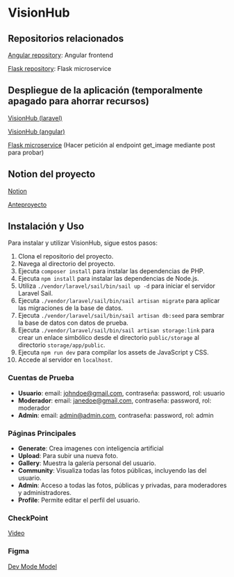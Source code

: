 # VisionHub

## Repositorios relacionados

[Angular repository](https://github.com/r0zh/VisionHub-angular): Angular frontend

[Flask repository](https://github.com/r0zh/VisionHub-flask): Flask microservice


## Despliegue de la aplicación (temporalmente apagado para ahorrar recursos)
[VisionHub (laravel)](http://laravelloadbalancer-1413397690.us-east-1.elb.amazonaws.com/)

[VisionHub (angular)](http://angularloadbalancer-279767366.us-east-1.elb.amazonaws.com/)

[Flask microservice](http://flaskloadbalancer-64905749.us-east-1.elb.amazonaws.com) (Hacer petición al endpoint get_image mediante post para probar) 

## Notion del proyecto 
[Notion](https://www.notion.so/e67ae944be194b38bcba67d7642c7b3f?v=912bed725fd94a7dab5d94a88ed09741) 

[Anteproyecto](https://www.notion.so/Anteproyecto-ab2ea79e76064f66812afe1d15b711fb)

## Instalación y Uso

Para instalar y utilizar VisionHub, sigue estos pasos:

1.  Clona el repositorio del proyecto.
2.  Navega al directorio del proyecto.
3.  Ejecuta `composer install` para instalar las dependencias de PHP.
4.  Ejecuta `npm install` para instalar las dependencias de Node.js.
6.  Utiliza `./vendor/laravel/sail/bin/sail up -d` para iniciar el servidor Laravel Sail.
7.  Ejecuta `./vendor/laravel/sail/bin/sail artisan migrate` para aplicar las migraciones de la base de datos.
8.  Ejecuta `./vendor/laravel/sail/bin/sail artisan db:seed` para sembrar la base de datos con datos de prueba.
9.  Ejecuta `./vendor/laravel/sail/bin/sail artisan storage:link` para crear un enlace simbólico desde el directorio `public/storage` al directorio `storage/app/public`.
10.  Ejecuta `npm run dev` para compilar los assets de JavaScript y CSS.
11. Accede al servidor en `localhost`.

### Cuentas de Prueba

-   **Usuario**: email: [johndoe@gmail.com](mailto:johndoe@gmail.com), contraseña: password, rol: usuario
-   **Moderador**: email: [janedoe@gmail.com](mailto:janedoe@gmail.com), contraseña: password, rol: moderador
-   **Admin**: email: [admin@admin.com](mailto:admin@admin.com), contraseña: password, rol: admin

### Páginas Principales

-   **Generate**: Crea imagenes con inteligencia artificial
-   **Upload**: Para subir una nueva foto.
-   **Gallery**: Muestra la galería personal del usuario.
-   **Community**: Visualiza todas las fotos públicas, incluyendo las del usuario.
-   **Admin**: Acceso a todas las fotos, públicas y privadas, para moderadores y administradores.
-   **Profile**: Permite editar el perfil del usuario.

### CheckPoint
[Video](https://drive.google.com/file/d/1GPy1Gv4cX6CCfkl943jLvkfbpGoQ8JoE/view?usp=sharing)

### Figma
[Dev Mode Model](https://www.figma.com/design/aEFF26799mmBetGKZAb16l/VisionHub-Langing?m=dev&node-id=0-1&t=04fA0WBxkUMyFb8W-1)
